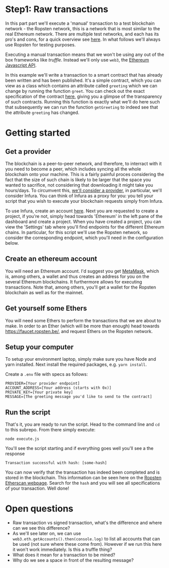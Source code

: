 # Step1: Raw transactions
In this part part we'll execute a 'manual' transaction to a test blockchain network - the Ropsten network, this is a network that is most similar to the real Ethereum network. There are multiple test networks, and each has its pro's and cons, for a quick overview see [here](https://ethereum.stackexchange.com/questions/27048/comparison-of-the-different-testnets). In what follows we'll always use Ropsten for testing purposes.

Executing a manual transaction means that we won't be using any out of the box frameworks like *truffle*. Instead we'll only use `web3`, the [Ethereum Javascript API](https://github.com/ChainSafe/web3.js).

In this example we'll write a transaction to a smart contract that has already been written and has been published. It's a simple contract, which you can view as a class which contains an attribute called `greeting` which we can change by running the function `greet`. You can check out the exact specification of the contract [here](https://ropsten.etherscan.io/address/0xcbe74e21b070a979b9d6426b11e876d4cb618daf#code), giving you a glimpse of the transparency of such contracts. Running this function is exactly what we'll do here such that subsequently we can run the function `getGreeting` to indeed see that the attribute `greeting` has changed.

# Getting started
## Get a provider
The blockchain is a peer-to-peer network, and therefore, to interract with it you need to become a peer, which includes syncing all the whole blockchain onto your machine. This is a fairly painful proces considering the fact that the size of such chain is likely to be larger that the space you wanted to sacrifice, not considering that downloading it might take you hours/days. 
To circumvent this, [we'll consider a provider](https://decrypt.co/resources/what-is-infura), in particular, we'll consider Infura. You can think of Infura as a proxy for you: you tell your script that you wish to execute your blockchain requests simply from Infura. 

To use Infura, create an account [here](https://infura.io/). Next you are requested to create a project, if you're not, simply head towards 'Ethereum' in the left pane of the dashboard and create a project. When you have created a project, you can view the 'Settings' tab where you'll find endpoints for the different Ethereum chains. In particular, for this script we'll use the Ropsten network, so consider the corresponding endpoint, which you'll need in the configuration below.

## Create an ethereum account
You will need an Ethereum account. I'd suggest you get [MetaMask](https://medium.com/@seanschoi/what-is-metamask-really-what-is-it-7bc1bf48c75), which is, among others, a wallet and thus creates an address for you on the several Ethereum blockchains. It furthermore allows for executing transactions. Note that, among others, you'll get a wallet for the Ropsten blockchain as well as for the mainnet.

## Get yourself some Ethers
You will need some Ethers to perform the transactions that we are about to make. In order to an Ether (which will be more than enough) head towards https://faucet.ropsten.be/, and request Ethers on the Ropsten network.

## Setup your computer
To setup your environment laptop, simply make sure you have Node and yarn installed. Next install the required packages, e.g. `yarn install`.

Create a `.env` file with specs as follows:

```
PROVIDER=[Your provider endpoint]
ACCOUNT_ADDRESS=[Your address (starts with 0x)]
PRIVATE_KEY=[Your private key]
MESSAGE=[The greeting message you'd like to send to the contract]
```

## Run the script
That's it, you are ready to run the script. Head to the command line and `cd` to this subrepo. From there simply execute:

```
node execute.js
```

You'll see the script starting and if everything goes well you'll see a the response

```
Transaction successful with hash: [some-hash]
```
You can now verify that the transaction has indeed been completed and is stored in the blockchain. This information can be seen here on the [Ropsten Etherscan webpage](https://ropsten.etherscan.io/). Search for the `hash` and you will see all specifications of your transaction. Well done!

# Open questions
* Raw transaction vs signed transaction, what's the difference and where can we see this difference?  
* As we'll see later on, we can use `web3.eth.getAccounts().then(console.log)` to list all accounts that can be used (not sure where these come from). However if we run this here it won't work immediately. Is this a truffle thing?
* What does it mean for a transaction to be mined?
* Why do we see a space in front of the resulting message?